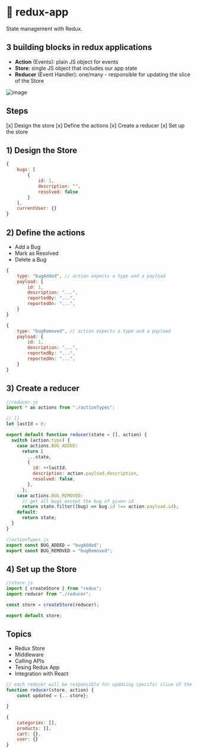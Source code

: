 # 💬 redux-app

State management with Redux.

## 3 building blocks in redux applications

- **Action** (Events): plain JS object for events
- **Store**: single JS object that includes our app state
- **Reducer** (Event Handler): one/many - responsible for updating the slice of the Store

![image](https://user-images.githubusercontent.com/52897657/120698540-2ffd0800-c47d-11eb-959b-9224291bb2c7.png)

## Steps

[x] Design the store
[x] Define the actions
[x] Create a reducer
[x] Set up the store

## 1) Design the Store

```javascript
{
    bugs: [
        {
            id: 1,
            description: "",
            resolved: false
        }
    ],
    currentUser: {}
}
```

## 2) Define the actions

- Add a Bug
- Mark as Resolved
- Delete a Bug

```javascript
{
    type: "bugAdded", // action expects a type and a payload
    payload: {
        id: 1,
        description: "...",
        reportedBy: "...",
        reportedOn: "...",
    }
}

{
    type: "bugRemoved", // action expects a type and a payload
    payload: {
        id: 1,
        description: "...",
        reportedBy: "...",
        reportedOn: "...",
    }
}
```

## 3) Create a reducer

```javascript
//reducer.js
import * as actions from "./actionTypes";

// []
let lastId = 0;

export default function reducer(state = [], action) {
  switch (action.type) {
    case actions.BUG_ADDED:
      return [
        ...state,
        {
          id: ++lastId,
          description: action.payload.description,
          resolved: false,
        },
      ];
    case actions.BUG_REMOVED:
      // get all bugs except the bug of given id
      return state.filter((bug) => bug.id !== action.payload.id);
    default:
      return state;
  }
}

//actionTypes.js
export const BUG_ADDED = "bugAdded";
export const BUG_REMOVED = "bugRemoved";
```

## 4) Set up the Store

```javascript
//store.js
import { createStore } from "redux";
import reducer from "./reducer";

const store = createStore(reducer);

export default store;
```

## Topics

- Redux Store
- Middleware
- Calling APIs
- Tesing Redux App
- Integration with React

```javascript
// each reducer will be responsible for updating specific slice of the store
function reducer(store, action) {
    const updated = {...store};

}

{
    categories: [],
    products: [],
    cart: {},
    user: {}
}
```
